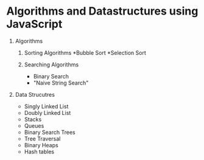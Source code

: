 # Algorithms and Datastructures using JavaScript

1. Algorithms

    1. Sorting Algorithms
        *Bubble Sort
        *Selection Sort

    2. Searching Algorithms
        * Binary Search
        * "Naive String Search"
    

2. Data Strucutres

    * Singly Linked List
    * Doubly Linked List
    * Stacks
    * Queues
    * Binary Search Trees
    * Tree Traversal
    * Binary Heaps
    * Hash tables
